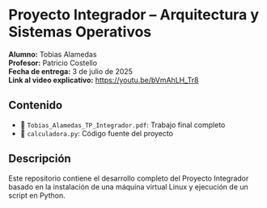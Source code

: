 # Proyecto Integrador – Arquitectura y Sistemas Operativos

**Alumno:** Tobias Alamedas  
**Profesor:** Patricio Costello  
**Fecha de entrega:** 3 de julio de 2025  
**Link al video explicativo:** https://youtu.be/bVmAhLH_Tr8

## Contenido
- 📄 `Tobias_Alamedas_TP_Integrador.pdf`: Trabajo final completo
- 🐍 `calculadora.py`: Código fuente del proyecto

## Descripción
Este repositorio contiene el desarrollo completo del Proyecto Integrador basado en la instalación de una máquina virtual Linux y ejecución de un script en Python.
